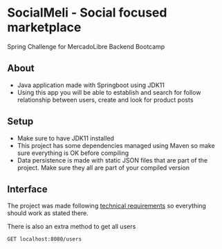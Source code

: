 SocialMeli - Social focused marketplace
=======================================

Spring Challenge for MercadoLibre Backend Bootcamp

## About

- Java application made with Springboot using JDK11
- Using this app you will be able to establish and search 
  for follow relationship between users, 
  create and look for product posts

## Setup

- Make sure to have JDK11 installed
- This project has some dependencies managed using Maven so make sure
  everything is OK before compiling
- Data persistence is made with static JSON files that are part of the project.
Make sure they all are part of your compiled version
  
## Interface

The project was made following [technical requirements](https://drive.google.com/file/d/1iPdb8VVgxi4SZtWNqwHo_lo-quODgi3i/view)
so everything should work as stated there.

There is also an extra method to get all users
```
GET localhost:8080/users
```
